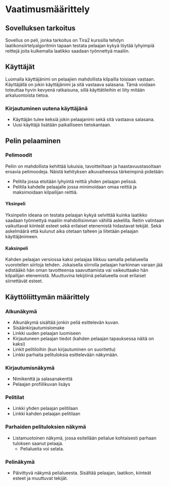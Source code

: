 # Vaatimusmäärittely
## Sovelluksen tarkoitus
Sovellus on peli, jonka tarkoitus on Tira2 kurssilla tehdyn laatikonsiirtelyalgoritmin tapaan testata pelaajan
kykyä löytää lyhyimpiä reittejä joita kulkemalla laatikko saadaan työnnettyä maaliin.
## Käyttäjät
Luomalla käyttäjänimi on pelaajien mahdollista kilpailla toisiaan vastaan. Käyttäjällä on jokin käyttäjänimi ja
sitä vastaava salasana. Tämä voidaan toteuttaa hyvin kevyenä ratkaisuna, sillä käyttätileihin ei liity mitään
arkaluontoista tietoa.
### Kirjautuminen uutena käyttäjänä
- Käyttäjän tulee keksiä jokin pelaajanimi sekä sitä vastaava salasana.
- Uusi käyttäjä lisätään paikalliseen tietokantaan.
## Pelin pelaaminen
### Pelimoodit
Peliin on mahdollista kehittää lukuisia, tavoitteiltaan ja haastavuustasoltaan eroavia pelimoodeja. Näistä
kehityksen alkuvaiheessa tärkeimpinä pidetään: 
- Pelitila jossa etsitään lyhyintä reittiä yhden pelaajan pelissä. 
- Pelitila kahdelle pelaajalle jossa minimoidaan omaa reittiä ja maksimoidaan kilpailijan reittiä.
#### Yksinpeli
Yksinpelin ideana on testata pelaajan kykyä selvittää kuinka laatikko saadaan työnnettyä maaliin mahdollisimman
vähillä askelilla. Reitin valintaan vaikuttavat kiinteät esteet sekä erilaiset etenemistä hidastavat tekijät.
Sekä askelmäärä että kulunut aika otetaan talteen ja liitetään pelaajan käyttäjänimeen.
#### Kaksinpeli
Kahden pelaajan versiossa kaksi pelaajaa liikkuu samalla pelialueella vuorotellen siirtoja tehden. Jokaisella
siirrolla pelaajan harkinnan varaan jää edistääkö hän oman tavoitteensa saavuttamista vai vaikeuttaako hän 
kilpailijan etenemistä. Muuttuvina tekijöinä pelialueella ovat erilaiset siirrettävät esteet.
## Käyttöliittymän määrittely
### Alkunäkymä
- Alkunäkymä sisältää jonkin peliä esittelevän kuvan.
- Sisäänkirjautumislomake
- Linkki uuden pelaajan luomiseen
- Kirjautuneen pelaajan tiedot (kahden pelaajan tapauksessa näitä on kaksi)
- Linkit pelitiloihin (kun kirjautuminen on suoritettu)
- Linkki parhaita pelituloksia esittelevään näkymään.
### Kirjautumisnäkymä
- Nimikenttä ja salasanakenttä
- Pelaajan profiilikuvan lisäys
### Pelitilat
- Linkki yhden pelaajan pelitilaan
- Linkki kahden pelaajan pelitilaan
### Parhaiden pelituloksien näkymä
- Listamuotoinen näkymä, jossa esitellään pelialue kohtaisesti parhaan tuloksen saanut pelaaja.
  - Pelialueita voi selata.
### Pelinäkymä
- Päivittyvä näkymä pelialueesta. Sisältää pelaajan, laatikon, kiinteät esteet ja muuttuvat tekijät.
